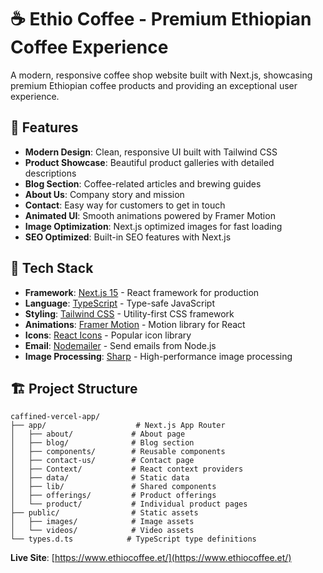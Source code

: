 # ☕ Ethio Coffee - Premium Ethiopian Coffee Experience

A modern, responsive coffee shop website built with Next.js, showcasing premium Ethiopian coffee products and providing an exceptional user experience.

## 🌟 Features

- **Modern Design**: Clean, responsive UI built with Tailwind CSS
- **Product Showcase**: Beautiful product galleries with detailed descriptions
- **Blog Section**: Coffee-related articles and brewing guides
- **About Us**: Company story and mission
- **Contact**: Easy way for customers to get in touch
- **Animated UI**: Smooth animations powered by Framer Motion
- **Image Optimization**: Next.js optimized images for fast loading
- **SEO Optimized**: Built-in SEO features with Next.js

## 🚀 Tech Stack

- **Framework**: [Next.js 15](https://nextjs.org/) - React framework for production
- **Language**: [TypeScript](https://www.typescriptlang.org/) - Type-safe JavaScript
- **Styling**: [Tailwind CSS](https://tailwindcss.com/) - Utility-first CSS framework
- **Animations**: [Framer Motion](https://www.framer.com/motion/) - Motion library for React
- **Icons**: [React Icons](https://react-icons.github.io/react-icons/) - Popular icon library
- **Email**: [Nodemailer](https://nodemailer.com/) - Send emails from Node.js
- **Image Processing**: [Sharp](https://sharp.pixelplumbing.com/) - High-performance image processing

## 🏗️ Project Structure

```
caffined-vercel-app/
├── app/                    # Next.js App Router
│   ├── about/             # About page
│   ├── blog/              # Blog section
│   ├── components/        # Reusable components
│   ├── contact-us/        # Contact page
│   ├── Context/           # React context providers
│   ├── data/              # Static data
│   ├── lib/               # Shared components
│   ├── offerings/         # Product offerings
│   └── product/           # Individual product pages
├── public/                # Static assets
│   ├── images/            # Image assets
│   └── videos/            # Video assets
└── types.d.ts            # TypeScript type definitions
```

**Live Site**: [https://www.ethiocoffee.et/](https://www.ethiocoffee.et/)
